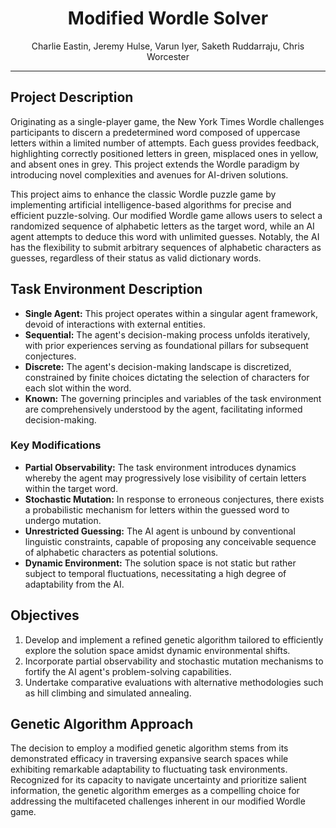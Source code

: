 # <div align="center">Modified Wordle Solver</div>
<div align="center">Charlie Eastin, Jeremy Hulse, Varun Iyer, Saketh Ruddarraju, Chris Worcester</div>

---
## Project Description
Originating as a single-player game, the New York Times Wordle challenges participants to discern a predetermined word composed of uppercase letters within a limited number of attempts. Each guess provides feedback, highlighting correctly positioned letters in green, misplaced ones in yellow, and absent ones in grey. This project extends the Wordle paradigm by introducing novel complexities and avenues for AI-driven solutions.

This project aims to enhance the classic Wordle puzzle game by implementing artificial intelligence-based algorithms for precise and efficient puzzle-solving. Our modified Wordle game allows users to select a randomized sequence of alphabetic letters as the target word, while an AI agent attempts to deduce this word with unlimited guesses. Notably, the AI has the flexibility to submit arbitrary sequences of alphabetic characters as guesses, regardless of their status as valid dictionary words. 

## Task Environment Description
- **Single Agent:** This project operates within a singular agent framework, devoid of interactions with external entities.
- **Sequential:** The agent's decision-making process unfolds iteratively, with prior experiences serving as foundational pillars for subsequent conjectures.
- **Discrete:** The agent's decision-making landscape is discretized, constrained by finite choices dictating the selection of characters for each slot within the word.
- **Known:** The governing principles and variables of the task environment are comprehensively understood by the agent, facilitating informed decision-making.

### Key Modifications
- **Partial Observability:** The task environment introduces dynamics whereby the agent may progressively lose visibility of certain letters within the target word.
- **Stochastic Mutation:** In response to erroneous conjectures, there exists a probabilistic mechanism for letters within the guessed word to undergo mutation.
- **Unrestricted Guessing:** The AI agent is unbound by conventional linguistic constraints, capable of proposing any conceivable sequence of alphabetic characters as potential solutions.
- **Dynamic Environment:** The solution space is not static but rather subject to temporal fluctuations, necessitating a high degree of adaptability from the AI.

## Objectives
1. Develop and implement a refined genetic algorithm tailored to efficiently explore the solution space amidst dynamic environmental shifts.
2. Incorporate partial observability and stochastic mutation mechanisms to fortify the AI agent's problem-solving capabilities.
3. Undertake comparative evaluations with alternative methodologies such as hill climbing and simulated annealing.

## Genetic Algorithm Approach
The decision to employ a modified genetic algorithm stems from its demonstrated efficacy in traversing expansive search spaces while exhibiting remarkable adaptability to fluctuating task environments. Recognized for its capacity to navigate uncertainty and prioritize salient information, the genetic algorithm emerges as a compelling choice for addressing the multifaceted challenges inherent in our modified Wordle game.

